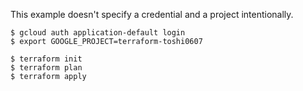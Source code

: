 This example doesn't specify a credential and a project intentionally.

```shell
$ gcloud auth application-default login
$ export GOOGLE_PROJECT=terraform-toshi0607

$ terraform init
$ terraform plan
$ terraform apply
```